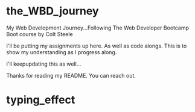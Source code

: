 # the_WBD_journey
My Web Development Journey...Following The Web Developer Bootcamp Boot course by Colt Steele

I'll be putting my assignments up here. As well as code alongs.
This is to show my understanding as I progress along.

I'll keepupdating this as well...

Thanks for reading my README.
You can reach out.
# typing_effect
